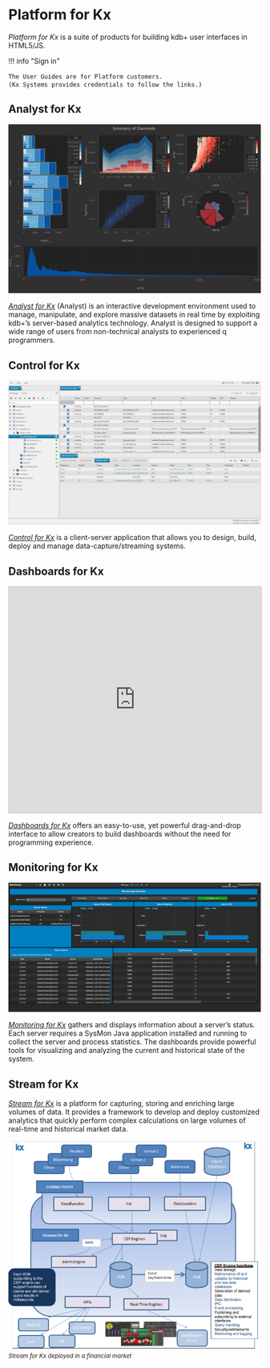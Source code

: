 # Platform for Kx




_Platform for Kx_ is a suite of products for building kdb+ user interfaces in HTML5/JS.

!!! info "Sign in"

    The User Guides are for Platform customers. 
    (Kx Systems provides credentials to follow the links.) 


## Analyst for Kx

![Analyst for Kx](img/analyst.png)

[_Analyst for Kx_](https://code.kx.com/platform/analyst/)
(Analyst) is an interactive development environment used to manage, manipulate, and explore massive datasets in real time by exploiting kdb+’s server-based analytics technology. Analyst is designed to support a wide range of users from non-technical analysts to experienced q programmers.


## Control for Kx

[![Control for Kx](img/controlkx.png)](/img/controlkx.png "Click to expand")

[_Control for Kx_](https://code.kx.com/platform/control/) is a client-server application that allows you to design, build, deploy and manage data-capture/streaming systems.


## Dashboards for Kx

<iframe src="https://player.vimeo.com/video/135580263" style="border: 1px solid #ccc; box-shadow: 0 2px 2px rgba(0,0,0,.14); height: 450px; width: 100%;"webkitallowfullscreen mozallowfullscreen allowfullscreen></iframe>

[_Dashboards for Kx_](https://code.kx.com/platform/dashboards/)
offers an easy-to-use, yet powerful drag-and-drop interface to allow creators to build dashboards without the need for programming experience. 


## Monitoring for Kx

![Monitoring for Kx](img/monitoroverview.png)

[_Monitoring for Kx_](https://code.kx.com/platform/monitoring/) 
gathers and displays information about a server’s status. Each server requires a SysMon Java application installed and running to collect the server and process statistics. The dashboards provide powerful tools for visualizing and analyzing the current and historical state of the system.


## Stream for Kx

[_Stream for Kx_](https://code.kx.com/platform/stream/) 
is a platform for capturing, storing and enriching large volumes of data. It provides a framework to develop and deploy customized analytics that quickly perform complex calculations on large volumes of real-time and historical market data.

[![Stream for Kx](img/stream.png)](/img/stream.png "Click to expand")  
<small>_Stream for Kx deployed in a financial market_</small>


